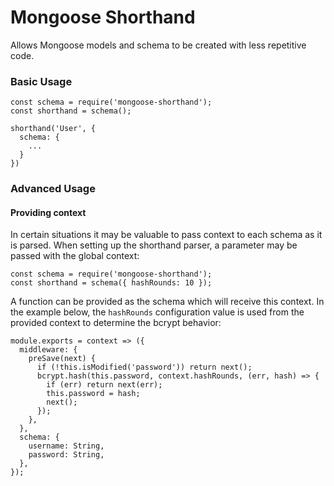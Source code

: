Mongoose Shorthand
===

Allows Mongoose models and schema to be created with less repetitive code.

### Basic Usage

```
const schema = require('mongoose-shorthand');
const shorthand = schema();

shorthand('User', {
  schema: {
    ...
  }
})
```

### Advanced Usage

#### Providing context

In certain situations it may be valuable to pass context to each schema as it is parsed. When setting up the shorthand parser, a parameter may be passed with the global context:

```
const schema = require('mongoose-shorthand');
const shorthand = schema({ hashRounds: 10 });
```

A function can be provided as the schema which will receive this context. In the example below, the `hashRounds` configuration value is used from the provided context to determine the bcrypt behavior:

```
module.exports = context => ({
  middleware: {
    preSave(next) {
      if (!this.isModified('password')) return next();
      bcrypt.hash(this.password, context.hashRounds, (err, hash) => {
        if (err) return next(err);
        this.password = hash;
        next();
      });
    },
  },
  schema: {
    username: String,
    password: String,
  },
});
```
